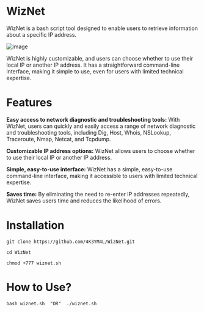 # WizNet
WizNet is a bash script tool designed to enable users to retrieve information about a specific IP address.

![image](https://user-images.githubusercontent.com/127394223/232252487-73aae658-531d-4cad-8622-eba52c585342.png)

WizNet is highly customizable, and users can choose whether to use their local IP or another IP address. It has a straightforward command-line interface, making it simple to use, even for users with limited technical expertise.

# Features
**Easy access to network diagnostic and troubleshooting tools:** With WizNet, users can quickly and easily access a range of network diagnostic and troubleshooting tools, including Dig, Host, Whois, NSLookup, Traceroute, Nmap, Netcat, and Tcpdump.

**Customizable IP address options:** WizNet allows users to choose whether to use their local IP or another IP address.

**Simple, easy-to-use interface:** WizNet has a simple, easy-to-use command-line interface, making it accessible to users with limited technical expertise.

**Saves time:** By eliminating the need to re-enter IP addresses repeatedly, WizNet saves users time and reduces the likelihood of errors.

# Installation
```
git clone https://github.com/4K3YM4L/WizNet.git
 ```
  ```
cd WizNet
 ```
  ```
chmod +777 wiznet.sh
 ```
 
 # How to Use?
  ```
bash wiznet.sh  "OR"  ./wiznet.sh
 ```
